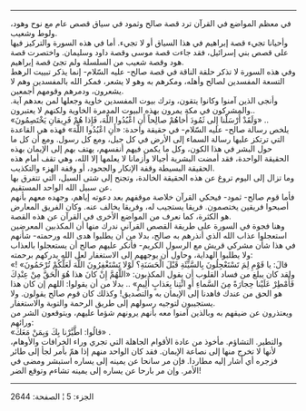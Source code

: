 ------------------------------------------------------------------------

في معظم المواضع في القرآن ترد قصة صالح وثمود في سياق قصص عام مع نوح
وهود، ولوط وشعيب.  
وأحيانا تجيء قصة إبراهيم في هذا السياق أو لا تجيء. أما في هذه السورة
والتركيز فيها على قصص بني إسرائيل، فقد جاءت قصة موسى وقصة داود وسليمان.
واختصرت قصة هود وقصة شعيب من السلسلة ولم تجئ قصة إبراهيم.  
وفي هذه السورة لا تذكر حلقة الناقة في قصة صالح- عليه السّلام- إنما يذكر
تبييت الرهط التسعة المفسدين لصالح وأهله، ومكرهم به وهو لا يشعر، فمكر
الله بالمفسدين وهم لا يشعرون، ودمرهم وقومهم أجمعين.  
وأنجى الذين آمنوا وكانوا يتقون، وترك بيوت المفسدين خاوية وجعلها لمن
بعدهم آية. والمشركون في مكة يمرون بهذه البيوت المدمرة الخاوية ولكنهم لا
يعتبرون..  
«وَلَقَدْ أَرْسَلْنا إِلى ثَمُودَ أَخاهُمْ صالِحاً أَنِ اعْبُدُوا اللَّهَ، فَإِذا هُمْ فَرِيقانِ
يَخْتَصِمُونَ» ..  
يلخص رسالة صالح- عليه السّلام- في حقيقة واحدة: «أَنِ اعْبُدُوا اللَّهَ» فهذه هي
القاعدة التي ترتكز عليها رسالة السماء إلى الأرض في كل جيل، ومع كل رسول.
ومع أن كل ما حول البشر في هذا الكون، وكل ما يكمن فيهم أنفسهم، يهتف بهم
إلى الإيمان بهذه الحقيقة الواحدة، فقد أمضت البشرية أجيالا وأزمانا لا
يعلمها إلا الله، وهي تقف أمام هذه الحقيقة البسيطة وقفة الإنكار والجحود،
أو وقفة الهزء والتكذيب.  
وما تزال إلى اليوم تروغ عن هذه الحقيقة الخالدة، وتجنح إلى شتى السبل،
التي تتفرق بها عن سبيل الله الواحد المستقيم.  
فأما قوم صالح- ثمود- فيحكي القرآن خلاصة موقفهم بعد دعوته إياهم، وجهده
معهم بأنهم أصبحوا فريقين يختصمون. فريقا يستجيب له، وفريقا يخالف عنه.
وكان الفريق المعارض هو الكثرة، كما نعرف من المواضع الأخرى في القرآن عن
هذه القصة.  
وهنا فجوة في السورة على طريقة القصص القرآني ندرك منها أن المكذبين
المعرضين استعجلوا عذاب الله الذي أنذرهم به صالح، بدلا من أن يطلبوا هدى
الله ورحمته- شأنهم في هذا شأن مشركي قريش مع الرسول الكريم- فأنكر عليهم
صالح أن يستعجلوا بالعذاب ولا يطلبوا الهداية، وحاول أن يوجههم إلى
الاستغفار لعل الله يدركهم برحمته:  
«قالَ: يا قَوْمِ لِمَ تَسْتَعْجِلُونَ بِالسَّيِّئَةِ قَبْلَ الْحَسَنَةِ؟ لَوْلا تَسْتَغْفِرُونَ اللَّهَ لَعَلَّكُمْ
تُرْحَمُونَ» ! ولقد كان يبلغ من فساد القلوب أن يقول المكذبون: «اللَّهُمَّ إِنْ كانَ
هذا هُوَ الْحَقَّ مِنْ عِنْدِكَ فَأَمْطِرْ عَلَيْنا حِجارَةً مِنَ السَّماءِ أَوِ ائْتِنا بِعَذابٍ أَلِيمٍ» ..
بدلا من أن يقولوا: اللهم إن كان هذا هو الحق من عندك فاهدنا إلى الإيمان
به والتصديق! وكذلك كان قوم صالح يقولون. ولا يستجيبون لتوجيه رسولهم إلى
طريق الرحمة والتوبة والاستغفار.  
ويعتذرون عن ضيقهم به وبالذين آمنوا معه بأنهم يرونهم شؤما عليهم، ويتوقعون
الشر من ورائهم:  
«قالُوا: اطَّيَّرْنا بِكَ وَبِمَنْ مَعَكَ» .  
والتطير. التشاؤم. مأخوذ من عادة الأقوام الجاهلة التي تجري وراء الخرافات
والأوهام، لأنها لا تخرج منها إلى نصاعة الإيمان. فقد كان الواحد منهم إذا
همّ بأمر لجأ إلى طائر فزجره أي أشار إليه مطاردا. فإن مر سانحا عن يمينه
إلى يساره استبشر ومضى في الأمر. وإن مر بارحا عن يساره إلى يمينه تشاءم
وتوقع الضر!

------------------------------------------------------------------------

الجزء: 5 ¦ الصفحة: 2644
